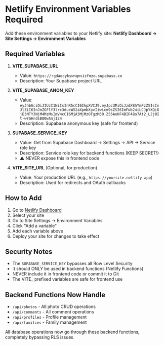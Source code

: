 # Netlify Environment Variables Required

Add these environment variables to your Netlify site:
**Netlify Dashboard → Site Settings → Environment Variables**

## Required Variables

1. **VITE_SUPABASE_URL**
   - Value: `https://rgdaecykswnqnvizfmzo.supabase.co`
   - Description: Your Supabase project URL

2. **VITE_SUPABASE_ANON_KEY**
   - Value: `eyJhbGciOiJIUzI1NiIsInR5cCI6IkpXVCJ9.eyJpc3MiOiJzdXBhYmFzZSIsInJlZiI6InJnZGFlY3lrc3ducW52aXpmbXpvIiwicm9sZSI6ImFub24iLCJpYXQiOjE3NTY3NjM4MzMsImV4cCI6MjA3MjMzOTgzM30.Z55AoHF4BIF4Bo7At2_LJjOIt-wrGHndsB80wAnjI24`
   - Description: Supabase anonymous key (safe for frontend)

3. **SUPABASE_SERVICE_KEY**
   - Value: Get from Supabase Dashboard → Settings → API → Service role key
   - Description: Service role key for backend functions (KEEP SECRET!)
   - ⚠️ NEVER expose this in frontend code

4. **VITE_SITE_URL** (Optional, for production)
   - Value: Your production URL (e.g., `https://yoursite.netlify.app`)
   - Description: Used for redirects and OAuth callbacks

## How to Add

1. Go to [Netlify Dashboard](https://app.netlify.com)
2. Select your site
3. Go to Site Settings → Environment Variables
4. Click "Add a variable"
5. Add each variable above
6. Deploy your site for changes to take effect

## Security Notes

- The `SUPABASE_SERVICE_KEY` bypasses all Row Level Security
- It should ONLY be used in backend functions (Netlify Functions)
- NEVER include it in frontend code or commit it to Git
- The VITE_ prefixed variables are safe for frontend use

## Backend Functions Now Handle

- `/api/photos` - All photo CRUD operations
- `/api/comments` - All comment operations  
- `/api/profiles` - Profile management
- `/api/families` - Family management

All database operations now go through these backend functions, completely bypassing RLS issues.